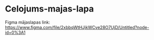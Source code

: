 # Celojums-majas-lapa
Figma mājaslapas link:
https://www.figma.com/file/2xbbqWtHJjkWCve28O7UjD/Untitled?node-id=0%3A1